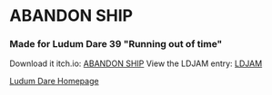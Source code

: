 # ABANDON SHIP

### Made for Ludum Dare 39 "Running out of time"
Download it itch.io: [ABANDON SHIP](https://astudyinpixels.itch.io/abandon-ship)
View the LDJAM entry: [LDJAM](https://ldjam.com/events/ludum-dare/39/abandon-ship)

[Ludum Dare Homepage](https://ldjam.com)


